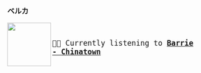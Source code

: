 ### ベルカ

[<img align="left" width="100" height="100" src="https:&#x2F;&#x2F;lastfm.freetls.fastly.net&#x2F;i&#x2F;u&#x2F;174s&#x2F;7160c4547f6c1c5cfd259de1c2f827be.jpg">](https://www.youtube.com/results?search_query=Barrie+Chinatown)


<big><pre>
</br><p align="left">🎵🎶 Currently listening to <b>[Barrie - Chinatown](https://www.youtube.com/results?search_query=Barrie+Chinatown)</b></p>
</pre></big>

